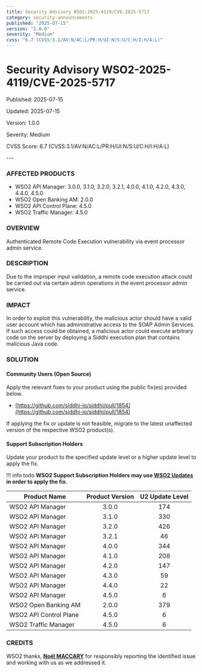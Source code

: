 ```yaml
---
title: Security Advisory WSO2-2025-4119/CVE-2025-5717
category: security-announcements
published: "2025-07-15" 
version: "1.0.0"
severity: "Medium"
cvss: "6.7 (CVSS:3.1/AV:N/AC:L/PR:H/UI:N/S:U/C:H/I:H/A:L)"
---
```


# Security Advisory WSO2-2025-4119/CVE-2025-5717

<p class="doc-info">Published: 2025-07-15</p> 
<p class="doc-info">Updated: 2025-07-15</p>
<p class="doc-info">Version: 1.0.0</p>
<p class="doc-info">Severity: Medium</p>
<p class="doc-info">CVSS Score: 6.7 (CVSS:3.1/AV:N/AC:L/PR:H/UI:N/S:U/C:H/I:H/A:L)</p>
---

### AFFECTED PRODUCTS
* WSO2 API Manager: 3.0.0, 3.1.0, 3.2.0, 3.2.1, 4.0.0, 4.1.0, 4.2.0, 4.3.0, 4.4.0, 4.5.0
* WSO2 Open Banking AM: 2.0.0
* WSO2 API Control Plane: 4.5.0
* WSO2 Traffic Manager: 4.5.0


### OVERVIEW
Authenticated Remote Code Execution vulnerability via event processor admin service.


### DESCRIPTION
Due to the improper input validation, a remote code execution attack could be carried out via certain admin operations in the event processor admin service.


### IMPACT
In order to exploit this vulnerability, the malicious actor should have a valid user account which has administrative access to the SOAP Admin Services. If such access could be obtained, a malicious actor could execute arbitrary code on the server by deploying a Siddhi execution plan that contains malicious Java code.


### SOLUTION

#### Community Users (Open Source)
Apply the relevant fixes to your product using the public fix(es) provided below.

* [https://github.com/siddhi-io/siddhi/pull/1854](https://github.com/siddhi-io/siddhi/pull/1854)

If applying the fix or update is not feasible, migrate to the latest unaffected version of the respective WSO2 product(s).


#### Support Subscription Holders

Update your product to the specified update level or a higher update level to apply the fix.

!!! info todo
    **WSO2 Support Subscription Holders may use [WSO2 Updates](https://wso2.com/updates/) in order to apply the fix.**

| Product Name           | Product Version | U2 Update Level |
| ---------------------- | :-------------: | :-------------: |
| WSO2 API Manager       |      3.0.0      |       174       |
| WSO2 API Manager       |      3.1.0      |       330       |
| WSO2 API Manager       |      3.2.0      |       426       |
| WSO2 API Manager       |      3.2.1      |       46        |
| WSO2 API Manager       |      4.0.0      |       344       |
| WSO2 API Manager       |      4.1.0      |       208       |
| WSO2 API Manager       |      4.2.0      |       147       |
| WSO2 API Manager       |      4.3.0      |       59        |
| WSO2 API Manager       |      4.4.0      |       22        |
| WSO2 API Manager       |      4.5.0      |        6        |
| WSO2 Open Banking AM   |      2.0.0      |       379       |
| WSO2 API Control Plane |      4.5.0      |        6        |
| WSO2 	Traffic Manager  |      4.5.0      |        6        |


### CREDITS
WSO2 thanks, **[Noël MACCARY](https://fr.linkedin.com/in/nmaccary)** for responsibly reporting the identified issue and working with us as we addressed it.